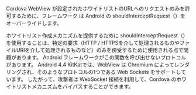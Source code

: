 
Cordova WebView が設定されたホワイトリストのURLへのリクエストのみを許可するために、フレームワーク は Android の shouldInterceptRequest（）をオーバーライドします。

ホワイトリスト作成メカニズムを提供するために shouldInterceptRequest（）を使用することは、特定の要求（HTTP / HTTPSを介して処理されるものやファイルURIを介して処理されるものなど）のみを傍受するために使用される点で問題があります。
Android フレームワークがこの関数を呼び出せないプロトコルがあります。 Android 4.4 KitKatでは、WebView は Chromium によってレンダリングされ、そのようなプロトコルの1つである Web Sockets をサポートしています。 したがって、攻撃者は WebSocket 接続を利用して、Cordova のホワイトリストメカニズムをバイパスすることができます。
